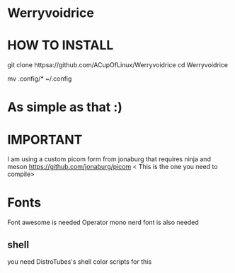 # Werryvoidrice




# HOW TO INSTALL 
git clone httpsa://github.com/ACupOfLinux/Werryvoidrice 
cd Werryvoidrice 

mv .config/* ~/.config 

# As simple as that :) 


# IMPORTANT 
I am using a custom picom form from jonaburg that requires ninja and meson 
https://github.com/jonaburg/picom < This is the one you need to compile>

# Fonts
Font awesome is needed
Operator mono nerd font is also needed

## shell ## 
you need DistroTubes's shell color scripts for this 
